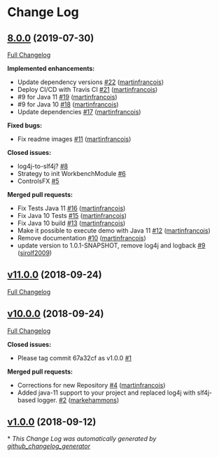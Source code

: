 # Change Log

## [8.0.0](https://github.com/dlsc-software-consulting-gmbh/WorkbenchFX/tree/8.0.0) (2019-07-30)
[Full Changelog](https://github.com/dlsc-software-consulting-gmbh/WorkbenchFX/compare/v11.0.0...8.0.0)

**Implemented enhancements:**

- Update dependency versions [\#22](https://github.com/dlsc-software-consulting-gmbh/WorkbenchFX/pull/22) ([martinfrancois](https://github.com/martinfrancois))
- Deploy CI/CD with Travis CI [\#21](https://github.com/dlsc-software-consulting-gmbh/WorkbenchFX/pull/21) ([martinfrancois](https://github.com/martinfrancois))
- \#9 for Java 11 [\#19](https://github.com/dlsc-software-consulting-gmbh/WorkbenchFX/pull/19) ([martinfrancois](https://github.com/martinfrancois))
- \#9 for Java 10 [\#18](https://github.com/dlsc-software-consulting-gmbh/WorkbenchFX/pull/18) ([martinfrancois](https://github.com/martinfrancois))
- Update dependencies [\#17](https://github.com/dlsc-software-consulting-gmbh/WorkbenchFX/pull/17) ([martinfrancois](https://github.com/martinfrancois))

**Fixed bugs:**

- Fix readme images [\#11](https://github.com/dlsc-software-consulting-gmbh/WorkbenchFX/pull/11) ([martinfrancois](https://github.com/martinfrancois))

**Closed issues:**

- log4j-to-slf4j? [\#8](https://github.com/dlsc-software-consulting-gmbh/WorkbenchFX/issues/8)
- Strategy to init WorkbenchModule [\#6](https://github.com/dlsc-software-consulting-gmbh/WorkbenchFX/issues/6)
- ControlsFX [\#5](https://github.com/dlsc-software-consulting-gmbh/WorkbenchFX/issues/5)

**Merged pull requests:**

- Fix Tests Java 11 [\#16](https://github.com/dlsc-software-consulting-gmbh/WorkbenchFX/pull/16) ([martinfrancois](https://github.com/martinfrancois))
- Fix Java 10 Tests [\#15](https://github.com/dlsc-software-consulting-gmbh/WorkbenchFX/pull/15) ([martinfrancois](https://github.com/martinfrancois))
- Fix Java 10 build [\#13](https://github.com/dlsc-software-consulting-gmbh/WorkbenchFX/pull/13) ([martinfrancois](https://github.com/martinfrancois))
- Make it possible to execute demo with Java 11 [\#12](https://github.com/dlsc-software-consulting-gmbh/WorkbenchFX/pull/12) ([martinfrancois](https://github.com/martinfrancois))
- Remove documentation [\#10](https://github.com/dlsc-software-consulting-gmbh/WorkbenchFX/pull/10) ([martinfrancois](https://github.com/martinfrancois))
- update version to 1.0.1-SNAPSHOT, remove log4j and logback [\#9](https://github.com/dlsc-software-consulting-gmbh/WorkbenchFX/pull/9) ([sirolf2009](https://github.com/sirolf2009))

## [v11.0.0](https://github.com/dlsc-software-consulting-gmbh/WorkbenchFX/tree/v11.0.0) (2018-09-24)
[Full Changelog](https://github.com/dlsc-software-consulting-gmbh/WorkbenchFX/compare/v10.0.0...v11.0.0)

## [v10.0.0](https://github.com/dlsc-software-consulting-gmbh/WorkbenchFX/tree/v10.0.0) (2018-09-24)
[Full Changelog](https://github.com/dlsc-software-consulting-gmbh/WorkbenchFX/compare/v1.0.0...v10.0.0)

**Closed issues:**

- Please tag commit 67a32cf as v1.0.0 [\#1](https://github.com/dlsc-software-consulting-gmbh/WorkbenchFX/issues/1)

**Merged pull requests:**

- Corrections for new Repository [\#4](https://github.com/dlsc-software-consulting-gmbh/WorkbenchFX/pull/4) ([martinfrancois](https://github.com/martinfrancois))
- Added java-11 support to your project and replaced log4j with slf4j-based logger. [\#2](https://github.com/dlsc-software-consulting-gmbh/WorkbenchFX/pull/2) ([markehammons](https://github.com/markehammons))

## [v1.0.0](https://github.com/dlsc-software-consulting-gmbh/WorkbenchFX/tree/v1.0.0) (2018-09-12)


\* *This Change Log was automatically generated by [github_changelog_generator](https://github.com/skywinder/Github-Changelog-Generator)*